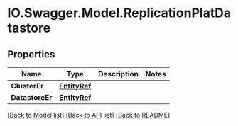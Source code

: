 # IO.Swagger.Model.ReplicationPlatDatastore
## Properties

Name | Type | Description | Notes
------------ | ------------- | ------------- | -------------
**ClusterEr** | [**EntityRef**](EntityRef.md) |  | 
**DatastoreEr** | [**EntityRef**](EntityRef.md) |  | 

[[Back to Model list]](../README.md#documentation-for-models) [[Back to API list]](../README.md#documentation-for-api-endpoints) [[Back to README]](../README.md)

